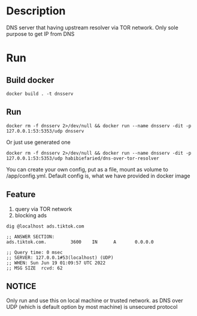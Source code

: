 # Description
DNS server that having upstream resolver via TOR network. Only sole purpose to get IP from DNS

# Run

## Build docker

```
docker build . -t dnsserv
```

## Run

```
docker rm -f dnsserv 2>/dev/null && docker run --name dnsserv -dit -p 127.0.0.1:53:5353/udp dnsserv
```

Or just use generated one

```
docker rm -f dnsserv 2>/dev/null && docker run --name dnsserv -dit -p 127.0.0.1:53:5353/udp habibiefaried/dns-over-tor-resolver
```

You can create your own config, put as a file, mount as volume to /app/config.yml. Default config is, what we have provided in docker image

## Feature

1. query via TOR network
2. blocking ads

```
dig @localhost ads.tiktok.com

;; ANSWER SECTION:
ads.tiktok.com.         3600    IN      A       0.0.0.0

;; Query time: 0 msec
;; SERVER: 127.0.0.1#53(localhost) (UDP)
;; WHEN: Sun Jun 19 01:09:57 UTC 2022
;; MSG SIZE  rcvd: 62
```

## NOTICE

Only run and use this on local machine or trusted network. as DNS over UDP (which is default option by most machine) is unsecured protocol
